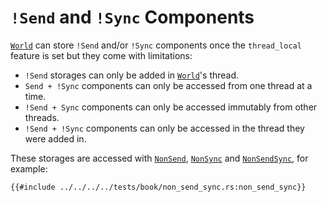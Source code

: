 # `!Send` and `!Sync` Components

[`World`](https://docs.rs/shipyard/0.5/shipyard/struct.World.html) can store `!Send` and/or `!Sync` components once the `thread_local` feature is set but they come with limitations:

- `!Send` storages can only be added in [`World`](https://docs.rs/shipyard/0.5/shipyard/struct.World.html)'s thread.
- `Send + !Sync` components can only be accessed from one thread at a time.
- `!Send + Sync` components can only be accessed immutably from other threads.
- `!Send + !Sync` components can only be accessed in the thread they were added in.

These storages are accessed with [`NonSend`](https://docs.rs/shipyard/0.5/shipyard/struct.NonSend.html), [`NonSync`](https://docs.rs/shipyard/0.5/shipyard/struct.NonSync.html) and [`NonSendSync`](https://docs.rs/shipyard/0.5/shipyard/struct.NonSendSync.html), for example:

```rust, noplaypen
{{#include ../../../../tests/book/non_send_sync.rs:non_send_sync}}
```
